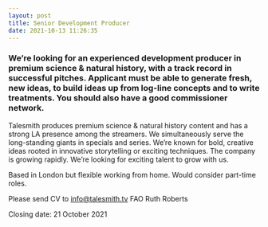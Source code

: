 ```yaml
---
layout: post
title: Senior Development Producer
date: 2021-10-13 11:26:35
---
```

### We’re looking for an experienced development producer in premium science & natural history, with a track record in successful pitches. Applicant must be able to generate fresh, new ideas, to build ideas up from log-line concepts and to write treatments. You should also have a good commissioner network.

Talesmith produces premium science & natural history content and has a strong LA presence among the streamers. We simultaneously serve the long-standing giants in specials and series. We’re known for bold, creative ideas rooted in innovative storytelling or exciting techniques. The company is growing rapidly. We’re looking for exciting talent to grow with us.

Based in London but flexible working from home. Would consider part-time roles. 

Please send CV to [info@talesmith.tv](mailto:info@talesmith.tv) FAO Ruth Roberts

Closing date: 21 October 2021